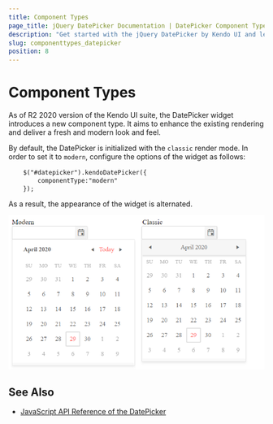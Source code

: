 ```yaml
---
title: Component Types
page_title: jQuery DatePicker Documentation | DatePicker Component Types
description: "Get started with the jQuery DatePicker by Kendo UI and learn how to enable the modern component type."
slug: componenttypes_datepicker
position: 8
---
```


# Component Types

As of R2 2020 version of the Kendo UI suite, the DatePicker widget introduces a new component type. It aims to enhance the existing rendering and deliver a fresh and modern look and feel. 

By default, the DatePicker is initialized with the `classic` render mode. In order to set it to `modern`, configure the options of the widget as follows:

```
    $("#datepicker").kendoDatePicker({
        componentType:"modern"
    });
```

As a result, the appearance of the widget is alternated. 

![Comparison between the content types](../../../images/modern-classic-datepicker.png)

## See Also

* [JavaScript API Reference of the DatePicker](/api/javascript/ui/datepicker)